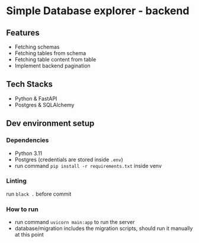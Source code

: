 # Simple Database explorer - backend

## Features
- Fetching schemas
- Fetching tables from schema
- Fetching table content from table
- Implement backend pagination

## Tech Stacks
- Python & FastAPI
- Postgres & SQLAlchemy

## Dev environment setup

### Dependencies

- Python 3.11
- Postgres (credentials are stored inside `.env`)
- run command `pip install -r requirements.txt` inside venv

### Linting

run `black .` before commit

### How to run

- run command `uvicorn main:app` to run the server
- database/migration includes the migration scripts, should run it manually at this point